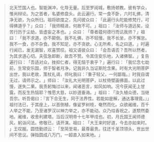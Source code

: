 > 北天竺国人也。智能渊冲，化导无量。后至罗阅城，敷扬顿教。彼有学众，惟尚辩论。为之首者，名婆修盘头。此云遍行。常一食不卧，六时礼佛，清净无欲，为众所归。祖将欲度之，先问彼众曰：​「此遍行头陀能修梵行，可得佛道乎？​」众曰：​「我师精进，何故不可。​」祖曰：​「汝师与道远矣，设苦行历于尘劫，皆虚妄之本也。​」众曰：​「尊者蕴何德行而讥我师？​」祖曰：​「我不求道，亦不颠倒。我不礼佛，亦不轻慢。我不长坐，亦不懈怠。我不一食，亦不杂食。我不知足，亦不贪欲。心无所希，名之曰道。​」时遍行闻已，发无漏智，欢喜赞叹。祖又语彼众曰：​「会吾语否？吾所以然者，为其求道心切。夫弦急即断，故吾不赞。令其住安乐地，入诸佛智。​」复告遍行曰：​「吾适对众，挫抑仁者，得无恼于衷乎？​」遍行曰：​「我忆念七劫前，生常安乐国，师于智者月净，记我非久当证斯陀含果。时有大光明菩萨出世，我以老故，策杖礼谒，师叱我曰：『重子轻父，一何鄙哉。』时我自谓无过，请师示之。​」师曰：​「汝礼大光明菩萨，以杖倚壁画佛面，以此过慢，遂失二果。我责躬悔过以来，闻诸恶言，如风如响。况今获闻无上甘露，而反生热恼耶？惟愿大慈，以妙道垂诲。​」祖曰：​「汝久植众德，当继吾宗。听吾偈曰：『言下合无生，同于法界性。若能如是解，通达事理竟。』」祖付法已，于其座上，以首倒植，像娑罗树枝，奄然而化。众欲阇维，百千人举之不能，乃至诸罗汉以神力举之，亦不能动。众乃炷香祝之，遂颓然委地。阇维，收舍利建塔。当后汉明帝十七年甲戌也。初，月氏国王闻师德风，躬诣问法。修敬已，请开演。祖曰：​「大王来时好道，今去亦如来时。​」王叹服。圆悟勤颂云：​「至简至易，最尊最贵。往还千圣顶领头，世出世间不思议。弹指圆成八万门，一超直入如来地。​」


